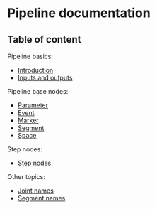 # Pipeline documentation

## Table of content


Pipeline basics:

- [Introduction](./introduction.md)
- [Inputs and outputs](./inputs-and-outputs.md)

Pipeline base nodes:

- [Parameter](./nodes/parameter.md)
- [Event](./nodes/event.md)
- [Marker](./nodes/marker.md)
- [Segment](./nodes/segment.md)
- [Space](./nodes/space.md)

Step nodes:

- [Step nodes](./nodes/steps/index.md)

Other topics:
- [Joint names](./joints.md)
- [Segment names](./segments.md)
